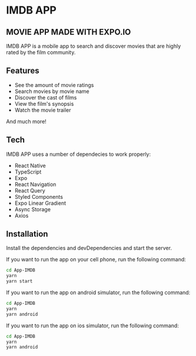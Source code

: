 # IMDB APP
## MOVIE APP MADE WITH EXPO.IO

IMDB APP is a mobile app to search and discover movies that are highly rated by the film community.

## Features

- See the amount of movie ratings
- Search movies by movie name
- Discover the cast of films
- View the film's synopsis
- Watch the movie trailer

And much more!

## Tech

IMDB APP uses a number of dependecies to work properly:

- React Native
- TypeScript
- Expo
- React Navigation
- React Query
- Styled Components
- Expo Linear Gradient
- Async Storage
- Axios

## Installation
Install the dependencies and devDependencies and start the server.

If you want to run the app on your cell phone, run the following command:
```sh
cd App-IMDB
yarn
yarn start
```

If you want to run the app on android simulator, run the following command:
```sh
cd App-IMDB
yarn
yarn android
```

If you want to run the app on ios simulator, run the following command:
```sh
cd App-IMDB
yarn
yarn android
```
